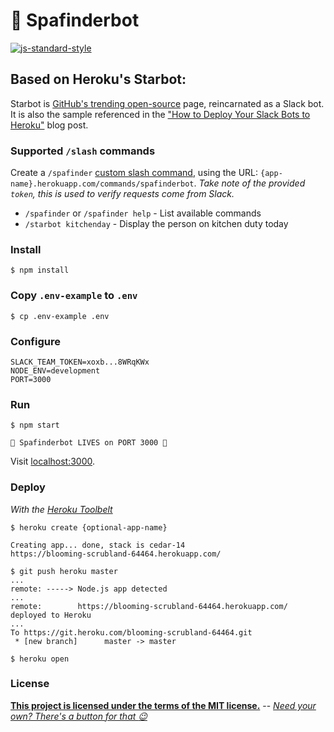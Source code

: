 # 🌟 Spafinderbot

[![js-standard-style](https://cdn.rawgit.com/feross/standard/master/badge.svg)](https://github.com/feross/standard)

## Based on Heroku's Starbot:

Starbot is [GitHub's trending open-source](https://github.com/trending/) page, reincarnated as a Slack bot. It is also the sample referenced in the ["How to Deploy Your Slack Bots to Heroku"](https://blog.heroku.com/archives/2016/3/9/how-to-deploy-your-slack-bots-to-heroku) blog post.


### Supported `/slash` commands

Create a `/spafinder` [custom slash command](https://api.slack.com/slash-commands), using the URL: `{app-name}.herokuapp.com/commands/spafinderbot`. *Take note of the provided `token`, this is used to verify requests come from Slack.*

- `/spafinder` or `/spafinder help` - List available commands
- `/starbot kitchenday` - Display the person on kitchen duty today

### Install

```shell
$ npm install
```

### Copy `.env-example` to `.env`

```shell
$ cp .env-example .env
```

### Configure

```shell
SLACK_TEAM_TOKEN=xoxb...8WRqKWx
NODE_ENV=development
PORT=3000
```
### Run

```shell
$ npm start

🚀 Spafinderbot LIVES on PORT 3000 🚀
```

Visit [localhost:3000](http://localhost:3000).

### Deploy

_With the [Heroku Toolbelt](https://toolbelt.heroku.com)_

```shell
$ heroku create {optional-app-name}

Creating app... done, stack is cedar-14
https://blooming-scrubland-64464.herokuapp.com/

$ git push heroku master
...
remote: -----> Node.js app detected
...
remote:        https://blooming-scrubland-64464.herokuapp.com/ deployed to Heroku
...
To https://git.heroku.com/blooming-scrubland-64464.git
 * [new branch]      master -> master

$ heroku open
```

### License

**[This project is licensed under the terms of the MIT license.](http://license-me.herokuapp.com)**
 -- [_Need your own? There's a button for that :wink:_](https://github.com/mattcreager/license)
